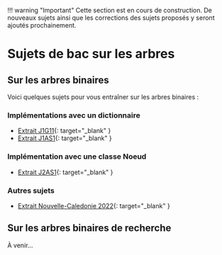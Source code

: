 !!! warning "Important"
	Cette section est en cours de construction. De nouveaux sujets ainsi que les corrections des sujets proposés y seront ajoutés prochainement.

# Sujets de bac sur les arbres

## Sur les arbres binaires

Voici quelques sujets pour vous entraîner sur les arbres binaires :

### Implémentations avec un dictionnaire

* [Extrait J1G11](sujets_bac/extrait_J1G11.pdf){: target="_blank" }
* [Extrait J1AS1](sujets_bac/extrait_J1AS1.pdf){: target="_blank" }

### Implémentation avec une classe Noeud

* [Extrait J2AS1](sujets_bac/extrait_J2AS1.pdf){: target="_blank" }

### Autres sujets

* [Extrait Nouvelle-Caledonie 2022](sujets_bac/extrait_2022_Nouvelle-Caledonie_J2.pdf){: target="_blank" }


## Sur les arbres binaires de recherche

À venir...